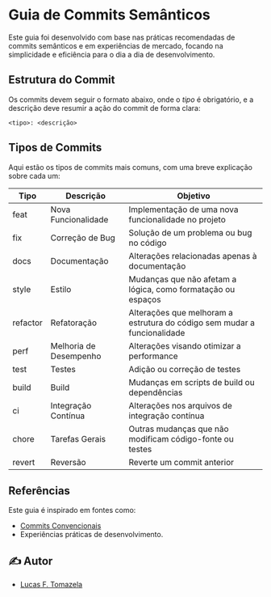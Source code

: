 # Guia de Commits Semânticos

Este guia foi desenvolvido com base nas práticas recomendadas de commits semânticos e em experiências de mercado, focando na simplicidade e eficiência para o dia a dia de desenvolvimento.

## Estrutura do Commit
Os commits devem seguir o formato abaixo, onde o _tipo_ é obrigatório, e a descrição deve resumir a ação do commit de forma clara:

```<tipo>: <descrição>```


## Tipos de Commits
Aqui estão os tipos de commits mais comuns, com uma breve explicação sobre cada um:

| Tipo      | Descrição                          | Objetivo                                                |
|-----------|------------------------------------|---------------------------------------------------------|
| feat      | Nova Funcionalidade                | Implementação de uma nova funcionalidade no projeto      |
| fix       | Correção de Bug                    | Solução de um problema ou bug no código                 |
| docs      | Documentação                       | Alterações relacionadas apenas à documentação           |
| style     | Estilo                             | Mudanças que não afetam a lógica, como formatação ou espaços |
| refactor  | Refatoração                        | Alterações que melhoram a estrutura do código sem mudar a funcionalidade |
| perf      | Melhoria de Desempenho             | Alterações visando otimizar a performance               |
| test      | Testes                             | Adição ou correção de testes                            |
| build     | Build                              | Mudanças em scripts de build ou dependências            |
| ci        | Integração Contínua                | Alterações nos arquivos de integração contínua           |
| chore     | Tarefas Gerais                     | Outras mudanças que não modificam código-fonte ou testes |
| revert    | Reversão                           | Reverte um commit anterior                              |

## Referências
Este guia é inspirado em fontes como:
- [Commits Convencionais](https://www.conventionalcommits.org/pt-br/v1.0.0/)
- Experiências práticas de desenvolvimento.

## ✍️ Autor

* [Lucas F. Tomazela](https://github.com/LucasFTomazela)
